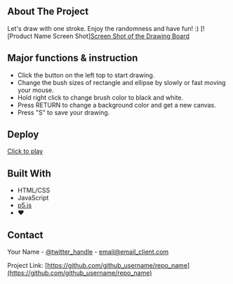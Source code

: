 
<!-- ABOUT THE PROJECT -->
## About The Project

Let's draw with one stroke. Enjoy the randomness and have fun! :)
[![Product Name Screen Shot][Screen Shot of the Drawing Board](https://github.com/meowwwowo/Drawing-Board/blob/main/drawing-5.png)


## Major functions & instruction

- Click the button on the left top to start drawing.
- Change the bush sizes of rectangle and ellipse by slowly or fast moving your mouse.
- Hold right click to change brush color to black and white.
- Press RETURN to change a background color and get a new canvas.
- Press "S" to save your drawing.

## Deploy

[Click to play](https://meowwwowo.github.io/Drawing-Board/)


## Built With 

* HTML/CSS
* JavaScript
* [p5.js](https://p5js.org/)
* ❤️




<!-- CONTACT -->
## Contact

Your Name - [@twitter_handle](https://twitter.com/twitter_handle) - email@email_client.com

Project Link: [https://github.com/github_username/repo_name](https://github.com/github_username/repo_name)


